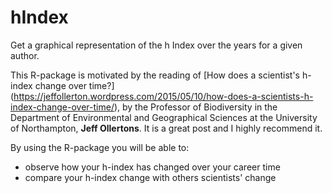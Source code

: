 # hIndex
Get a graphical representation of the h Index over the years for a given author.

This R-package is motivated by the reading of [How does a scientist's h-index change over time?] (https://jeffollerton.wordpress.com/2015/05/10/how-does-a-scientists-h-index-change-over-time/), 
by the Professor of Biodiversity in the Department of Environmental and Geographical Sciences at the University of Northampton, **Jeff Ollertons**. It is a great post and I highly recommend it.

By using the R-package you will be able to: 
* observe how your h-index has changed over your career time
* compare your h-index change with others scientists' change 


